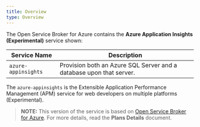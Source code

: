 ```yaml
---
title: Overview
type: Overview
---
```


The Open Service Broker for Azure contains the **Azure Application Insights (Experimental)** service shown:

| Service Name | Description |
|--------------|-------------|
| `azure-appinsights` | Provision both an Azure SQL Server and a database upon that server. |

The `azure-appinsights` is the Extensible Application Performance Management (APM) service for web developers on multiple platforms (Experimental).

>**NOTE:** This version of the service is based on [Open Service Broker for Azure](https://github.com/Azure/open-service-broker-azure).
For more details, read the **Plans Details** document.
